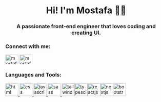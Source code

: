 <h1 align="center">Hi! I'm Mostafa 👨‍💻</h1>
<h3 align="center">A passionate front-end engineer that loves coding and creating UI.</h3>

<h3 align="left">Connect with me:</h3>
<p align="left">
<a href="https://www.linkedin.com/in/mostafaellethy/" target="blank"><img align="center" src="https://cdn.jsdelivr.net/npm/simple-icons@7.4.0/icons/linkedin.svg" alt="mostafaellethy" height="30" width="40" /></a>
<a href="mailto:mostafa.ellethy93@gmail.com" target="blank"><img align="center" src="https://cdn.jsdelivr.net/npm/simple-icons@7.4.0/icons/gmail.svg" alt="mostafaellethy" height="30" width="40" /></a>
</p>

<h3 align="left">Languages and Tools:</h3>
<p align="left"><a href="https://en.wikipedia.org/wiki/HTML" target="_blank">
<img src="https://cdn.jsdelivr.net/gh/devicons/devicon/icons/html5/html5-original.svg" alt="html" width="40" height="40"/>
</a><a href="https://en.wikipedia.org/wiki/CSS" target="_blank">
<img src="https://cdn.jsdelivr.net/gh/devicons/devicon/icons/css3/css3-original.svg" alt="css" width="40" height="40"/>
</a><a href="https://en.wikipedia.org/wiki/JavaScript" target="_blank">
<img src="https://cdn.jsdelivr.net/gh/devicons/devicon/icons/javascript/javascript-original.svg" alt="javascript" width="40" height="40"/>
</a><a href="https://sass-lang.com/" target="_blank"> <img src="https://cdn.jsdelivr.net/gh/devicons/devicon/icons/sass/sass-original.svg" alt="sass" width="40" height="40"/></a><a href="https://tailwindcss.com/" target="_blank"> <img src="https://cdn.jsdelivr.net/gh/devicons/devicon/icons/tailwindcss/tailwindcss-original-wordmark.svg" alt="tailwindcss" width="40" height="40"/></a><a href="https://www.typescriptlang.org/" target="_blank"><img src="https://cdn.jsdelivr.net/gh/devicons/devicon/icons/typescript/typescript-original.svg" alt="typesciprt" width="40" height="40"/></a><a href="https://reactjs.org/" target="_blank"><img src="https://cdn.jsdelivr.net/gh/devicons/devicon/icons/react/react-original.svg" alt="reactjs" width="40" height="40"/></a><a href="https://nextjs.org/" target="_blank"><img src="https://cdn.jsdelivr.net/gh/devicons/devicon/icons/nextjs/nextjs-original.svg" alt="nextjs" width="40" height="40"/></a><a href="https://getbootstrap.com/" target="_blank"><img src="https://cdn.jsdelivr.net/gh/devicons/devicon/icons/bootstrap/bootstrap-original.svg" alt="bootstrap" width="40" height="40"/></a></p>
